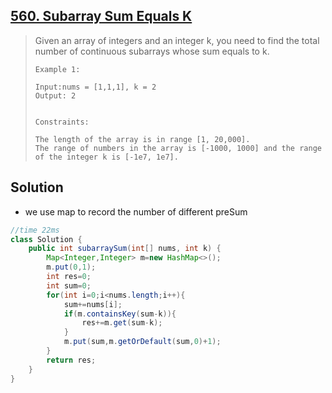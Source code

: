 ## [560. Subarray Sum Equals K](https://leetcode-cn.com/problems/subarray-sum-equals-k/)

> Given an array of integers and an integer k, you need to find the total number of continuous subarrays whose sum equals to k.
>
> ```
> Example 1:
> 
> Input:nums = [1,1,1], k = 2
> Output: 2
> 
> 
> Constraints:
> 
> The length of the array is in range [1, 20,000].
> The range of numbers in the array is [-1000, 1000] and the range of the integer k is [-1e7, 1e7].
> ```
>
> 

## Solution 

* we use map to record  the  number of different preSum  

```java
//time 22ms
class Solution {
    public int subarraySum(int[] nums, int k) {
        Map<Integer,Integer> m=new HashMap<>();
        m.put(0,1);
        int res=0;
        int sum=0;
        for(int i=0;i<nums.length;i++){
            sum+=nums[i];
            if(m.containsKey(sum-k)){
                res+=m.get(sum-k);
            }
            m.put(sum,m.getOrDefault(sum,0)+1);
        } 
        return res;
    }
}
```

